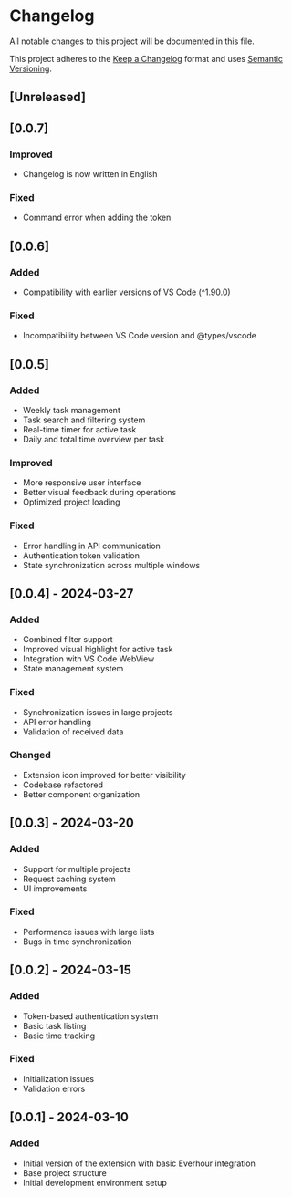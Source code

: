 # Changelog

All notable changes to this project will be documented in this file.

This project adheres to the [Keep a Changelog](https://keepachangelog.com/en/1.0.0/) format and uses [Semantic Versioning](https://semver.org/).

## [Unreleased]

## [0.0.7]
### Improved
- Changelog is now written in English

### Fixed
- Command error when adding the token

## [0.0.6]
### Added
- Compatibility with earlier versions of VS Code (^1.90.0)

### Fixed
- Incompatibility between VS Code version and @types/vscode

## [0.0.5]
### Added
- Weekly task management
- Task search and filtering system
- Real-time timer for active task
- Daily and total time overview per task

### Improved
- More responsive user interface
- Better visual feedback during operations
- Optimized project loading

### Fixed
- Error handling in API communication
- Authentication token validation
- State synchronization across multiple windows

## [0.0.4] - 2024-03-27
### Added
- Combined filter support
- Improved visual highlight for active task
- Integration with VS Code WebView
- State management system

### Fixed
- Synchronization issues in large projects
- API error handling
- Validation of received data

### Changed
- Extension icon improved for better visibility
- Codebase refactored
- Better component organization

## [0.0.3] - 2024-03-20
### Added
- Support for multiple projects
- Request caching system
- UI improvements

### Fixed
- Performance issues with large lists
- Bugs in time synchronization

## [0.0.2] - 2024-03-15
### Added
- Token-based authentication system
- Basic task listing
- Basic time tracking

### Fixed
- Initialization issues
- Validation errors

## [0.0.1] - 2024-03-10
### Added
- Initial version of the extension with basic Everhour integration
- Base project structure
- Initial development environment setup

